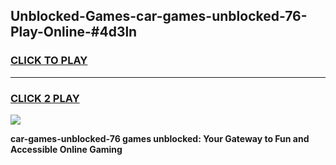 
## Unblocked-Games-car-games-unblocked-76-Play-Online-#4d3ln
<h3>
<a href="https://premium.freeplayer.one?title=car-games-unblocked-76&ref=27F">CLICK TO PLAY</a></h3>
<hr>

<h3>
<a href="https://premium.freeplayer.one?title=car-games-unblocked-76&ref=27F">CLICK 2 PLAY</a>
  
</h3>

<a href="https://premium.freeplayer.one?title=car-games-unblocked-76&ref=27F"><img src="https://clearcache.store/games.png"></a>


**car-games-unblocked-76 games unblocked: Your Gateway to Fun and Accessible Online Gaming**
